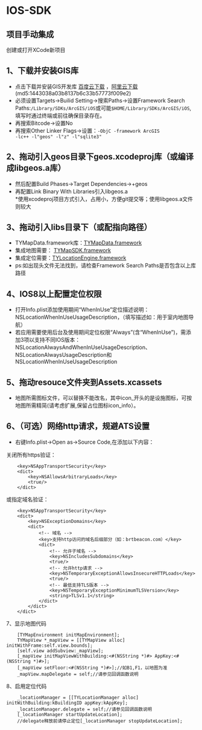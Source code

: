 IOS-SDK
=======

## 项目手动集成

创建或打开XCode新项目

## 1、下载并安装GIS库
* 点击下载并安装GIS开发库 [百度云下载](https://pan.baidu.com/s/1b56UIE) ，[阿里云下载](http://brtbeacon.oss-cn-beijing.aliyuncs.com/hetao/AGSRuntimeSDKiOSv10.2.5.pkg)  (md5:1443038a03b8137b6c33b57773f009e2)
* 必须设置Targets->Builid Setting->搜索Paths->设置Framework Search Paths:<code>/Library/SDKs/ArcGIS/iOS</code>或可能<code>$HOME/Library/SDKs/ArcGIS/iOS</code>,填写时通过终端或前往确保目录存在。
* 再搜索Bitcode->设置No
* 再搜索Other Linker Flags->设置：<code>-ObjC -framework ArcGIS -lc++ -l"geos" -l"z" -l"sqlite3"</code>
 
## 2、拖动引入geos目录下geos.xcodeproj库（或编译成libgeos.a库）
* 然后配置Build Phases->Target Dependencies->+geos
* 再配置Link Binary With Libraries引入libgeos.a
<br />*使用xcodeproj项目方式引入，占用小，方便git提交等；使用libgeos.a文件则较大

## 3、拖动引入libs目录下（或配指向路径）
* TYMapData.framework库：[TYMapData.framework](libs/lib/TYMapData.framework)
* 集成地图需要： [TYMapSDK.framework](libs/lib/TYMapSDK.framework)
* 集成定位需要：[TYLocationEngine.framework](libs/lib/TYLocationEngine.framework)
* ps:如出现头文件无法找到，请检查Framework Search Paths是否包含以上库路径

## 4、IOS8以上配置定位权限
* 打开Info.plist添加使用期间“WhenInUse”定位描述说明：NSLocationWhenInUseUsageDescription，（填写描述如：用于室内地图导航）
* 若应用需要使用后台及使用期间定位权限“Always”(含“WhenInUse”)，需添加3项以支持不同IOS版本：NSLocationAlwaysAndWhenInUseUsageDescription、NSLocationAlwaysUsageDescription和NSLocationWhenInUseUsageDescription

## 5、拖动resouce文件夹到Assets.xcassets
* 地图所需图标文件，可以替换不能改名，其中icon_开头的是设施图标，可按地图所需精简(请考虑扩展,保留占位图标icon_info）。

## 6、（可选）网络http请求，规避ATS设置
* 右键Info.plist->Open as->Source Code,在<dict>添加以下内容：

关闭所有https验证：

```
	<key>NSAppTransportSecurity</key>
	<dict>
		<key>NSAllowsArbitraryLoads</key>
		<true/>
	</dict>
```
或指定域名验证：

```
	<key>NSAppTransportSecurity</key>
	<dict>
		<key>NSExceptionDomains</key>
		<dict>
      		<!-- 域名 -->
			<key>支持http访问的域名后缀部分（如：brtbeacon.com）</key>
			<dict>
      			<!-- 允许子域名 -->
				<key>NSIncludesSubdomains</key>
				<true/>
      			<!-- 允许http请求 -->
				<key>NSTemporaryExceptionAllowsInsecureHTTPLoads</key>
				<true/>
				<!-- 最低支持TLS版本 -->
				<key>NSTemporaryExceptionMinimumTLSVersion</key>
				<string>TLSv1.1</string>
			</dict>
		</dict>
	</dict>
```
7、显示地图代码

```
    [TYMapEnvironment initMapEnvironment];
    TYMapView *_mapView = [[TYMapView alloc] initWithFrame:self.view.bounds];
    [self.view addSubview:_mapView];
    [_mapView initMapViewWithBuilding:<#(NSString *)#> AppKey:<#(NSString *)#>];
    [_mapView setFloor:<#(NSString *)#>];//如B1,F1，以地图为准
    _mapView.mapDelegate = self;//请参见回调函数说明
```

8、启用定位代码

```
    _locationManager = [[TYLocationManager alloc] initWithBuilding:kBuildingID appKey:kAppKey];
    _locationManager.delegate = self;//请参见回调函数说明
    [_locationManager startUpdateLocation];
    //delegate释放前请停止定位[_locationManager stopUpdateLocation];
```